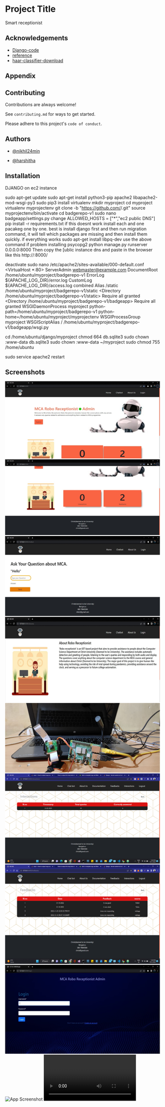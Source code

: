 
# Project Title

Smart receptionist
## Acknowledgements

 - [Django-code](https://github.com/nikhil24min/mcarrapi-v01/tree/master)
 - [reference](https://github.com/opencv/opencv/)
 - [haar-classifier-download](https://github.com/opencv/opencv/tree/master/data/haarcascades)


## Appendix

## Contributing

Contributions are always welcome!

See `contributing.md` for ways to get started.

Please adhere to this project's `code of conduct`.


## Authors

- [@nikhil24min](https://github.com/nikhil24min/)


- [@harshitha]()

## Installation

DJANGO on ec2 instance


sudo apt-get update
sudo apt-get install python3-pip apache2 libapache2-mod-wsgi-py3
sudo pip3 install virtualenv
mkdir myproject
cd myproject
virtualenv myprojectenv
git clone -b <branchname> "https://github.com/<username>/<repository name>.git"
source myprojectenv/bin/activate
cd badgerepo-v1
sudo nano badgeapp/settings.py
change ALLOWED_HOSTS = ["*","ec2 public DNS"]
pip install -r requirements.txt
if this doesnt work install each and one pacakeg one by one. best is install django first and then run migration command, it will tell which packages are missing and then install them quickly.
if everything works
sudo apt-get install libpq-dev
use the above command if problem installing psycopg2
python manage.py runserver 0.0.0.0:8000
Then copy the [ublic instance dns and paste in the browser like this
http://<ec2 public DNS >:8000/

deactivate
sudo nano  /etc/apache2/sites-available/000-default.conf
<VirtualHost *:80>
ServerAdmin webmaster@example.com
DocumentRoot /home/ubuntu/myproject/badgerepo-v1
ErrorLog ${APACHE_LOG_DIR}/error.log
CustomLog ${APACHE_LOG_DIR}/access.log combined
Alias /static /home/ubuntu/myproject/badgerepo-v1/static
<Directory /home/ubuntu/myproject/badgerepo-v1/static>
Require all granted
</Directory>
<Directory /home/ubuntu/myproject/badgerepo-v1/badgeapp>
<Files wsgi.py>
Require all granted
</Files>
</Directory>
WSGIDaemonProcess myproject python-path=/home/ubuntu/myproject/badgerepo-v1 python-home=/home/ubuntu/myproject/myprojectenv
WSGIProcessGroup myproject
WSGIScriptAlias / /home/ubuntu/myproject/badgerepo-v1/badgeapp/wsgi.py
</VirtualHost>

cd /home/ubuntu/django/myproject
chmod 664 db.sqlite3
sudo chown :www-data db.sqlite3
sudo chown :www-data ~/myproject
sudo chmod 755 /home/ubuntu

sudo service apache2 restart
    
## Screenshots

![App Screenshot](https://github.com/rajesh-ss/smart_receptionist/blob/main/screenshots/1.jpg)
![App Screenshot](https://github.com/rajesh-ss/smart_receptionist/blob/main/screenshots/2.jpg)
![App Screenshot](https://github.com/rajesh-ss/smart_receptionist/blob/main/screenshots/3.jpg)
![App Screenshot](https://github.com/rajesh-ss/smart_receptionist/blob/main/screenshots/4.jpg)
![App Screenshot](https://github.com/rajesh-ss/smart_receptionist/blob/main/screenshots/5.jpg)
![App Screenshot](https://github.com/rajesh-ss/smart_receptionist/blob/main/screenshots/6.png)
![App Screenshot](https://github.com/rajesh-ss/smart_receptionist/blob/main/screenshots/7.png)
![App Screenshot](https://github.com/rajesh-ss/smart_receptionist/blob/main/screenshots/8.jpg)
![App Screenshot](https://github.com/rajesh-ss/smart_receptionist/blob/main/screenshots/9.jpeg)
![video](https://github.com/rajesh-ss/smart_receptionist/blob/main/screenshots/video1.mp4)